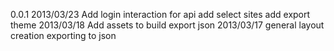 0.0.1
  2013/03/23
    Add login interaction for api
    add select sites
    add export theme
  2013/03/18
    Add assets to build export json
  2013/03/17
    general layout creation
    exporting to json
